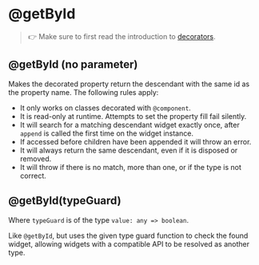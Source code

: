 ---
---
# @getById

> :point_right: Make sure to first read the introduction to [decorators](./index.md).

## @getById (no parameter)

Makes the decorated property return the descendant with the same id as the property name. The following rules apply:

 * It only works on classes decorated with `@component`.
 * It is read-only at runtime. Attempts to set the property fill fail silently.
 * It will search for a matching descendant widget exactly once, after `append` is called the first time on the widget instance.
 * If accessed before children have been appended it will throw an error.
 * It will always return the same descendant, even if it is disposed or removed.
 * It will throw if there is no match, more than one, or if the type is not correct.

## @getById(typeGuard)

Where `typeGuard` is of the type `value: any => boolean`.

Like `@getById`, but uses the given type guard function to check the found widget, allowing widgets with a compatible API to be resolved as another type.
